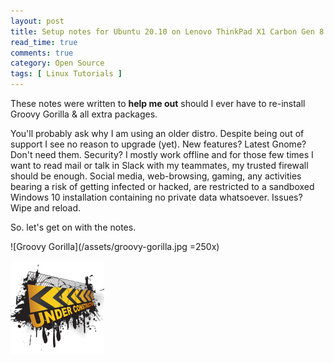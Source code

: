 ```yaml
---
layout: post
title: Setup notes for Ubuntu 20.10 on Lenovo ThinkPad X1 Carbon Gen 8
read_time: true
comments: true
category: Open Source 
tags: [ Linux Tutorials ]
---
```


These notes were written to **help me out** should I ever have to re-install Groovy Gorilla & all extra packages. 

You'll probably ask why I am using an older distro. Despite being out of support I see no reason to upgrade (yet). New features? Latest Gnome? Don't need them. Security? I mostly work offline and for those few times I want to read mail or talk in Slack with my teammates, my trusted firewall should be enough. Social media, web-browsing, gaming, any activities bearing a risk of getting infected or hacked, are restricted to a sandboxed Windows 10 installation containing no private data whatsoever. Issues? Wipe and reload.

So. let's get on with the notes.

![Groovy Gorilla](/assets/groovy-gorilla.jpg =250x) 

![](/assets/under-construction.png)
